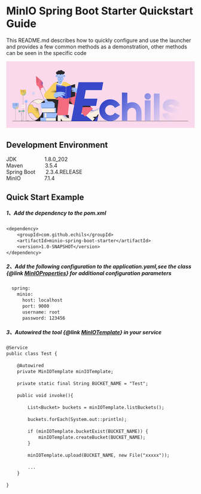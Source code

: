 # MinIO Spring Boot Starter Quickstart Guide

This README.md describes how to quickly configure and use the launcher and provides a few common methods as a demonstration, other methods can be seen in the specific code  

<p align="center">
  <a>
   <img alt="Framework" src="ECHILS.PNG">
  </a>
</p>

## Development Environment  
JDK     &nbsp;&nbsp;&nbsp;&nbsp;&nbsp;&nbsp;&nbsp;&nbsp;&nbsp;&nbsp;&nbsp;&nbsp;&nbsp;&nbsp;&nbsp;&nbsp;&nbsp;&nbsp;1.8.0_202  
Maven   &nbsp;&nbsp;&nbsp;&nbsp;&nbsp;&nbsp;&nbsp;&nbsp;&nbsp;&nbsp;&nbsp;&nbsp;&nbsp;&nbsp;3.5.4  
Spring Boot &nbsp;&nbsp;&nbsp;&nbsp;&nbsp;&nbsp;2.3.4.RELEASE  
MinIO &nbsp;&nbsp;&nbsp;&nbsp;&nbsp;&nbsp;&nbsp;&nbsp;&nbsp;&nbsp;&nbsp;&nbsp;&nbsp;&nbsp;&nbsp;7.1.4


## Quick Start Example  

##### 1、Add the dependency to the pom.xml  
````
<dependency>
    <groupId>com.github.echils</groupId>
    <artifactId>minio-spring-boot-starter</artifactId>
    <version>1.0-SNAPSHOT</version>
</dependency>
````
##### 2、Add the following configuration to the application.yaml,see the class {@link [MinIOProperties](./src/main/java/com/github/minio/MinIOProperties.java)} for additional configuration parameters  
````
  spring:
    minio:
      host: localhost
      port: 9000
      username: root
      password: 123456
````

##### 3、Autowired the tool {@link [MinIOTemplate](./src/main/java/com/github/minio/MinIOTemplate.java)} in your service  
````
@Service
public class Test {

    @Autowired
    private MinIOTemplate minIOTemplate;

    private static final String BUCKET_NAME = "Test";
    
    public void invoke(){
    
        List<Bucket> buckets = minIOTemplate.listBuckets();
        
        buckets.forEach(System.out::println);

        if (minIOTemplate.bucketExist(BUCKET_NAME)) {
            minIOTemplate.createBucket(BUCKET_NAME);
        }

        minIOTemplate.upload(BUCKET_NAME, new File("xxxxx"));
        
        ...    
    }
    
}

````
